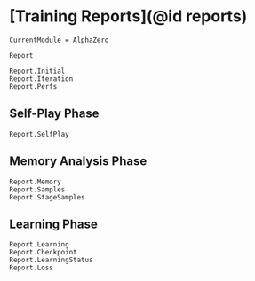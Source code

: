 # [Training Reports](@id reports)

```@meta
CurrentModule = AlphaZero
```

```@docs
Report
```

```@docs
Report.Initial
Report.Iteration
Report.Perfs
```

## Self-Play Phase

```@docs
Report.SelfPlay
```

## Memory Analysis Phase

```@docs
Report.Memory
Report.Samples
Report.StageSamples
```

## Learning Phase

```@docs
Report.Learning
Report.Checkpoint
Report.LearningStatus
Report.Loss
```
